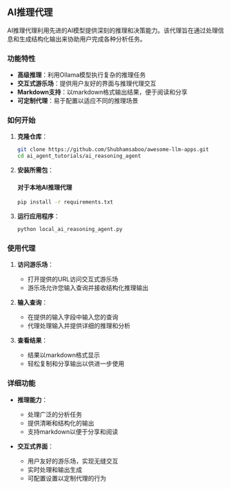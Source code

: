 ## AI推理代理

AI推理代理利用先进的AI模型提供深刻的推理和决策能力。该代理旨在通过处理信息和生成结构化输出来协助用户完成各种分析任务。

### 功能特性
- **高级推理**：利用Ollama模型执行复杂的推理任务
- **交互式游乐场**：提供用户友好的界面与推理代理交互
- **Markdown支持**：以markdown格式输出结果，便于阅读和分享
- **可定制代理**：易于配置以适应不同的推理场景

### 如何开始
1. **克隆仓库**：
    ```bash
    git clone https://github.com/Shubhamsaboo/awesome-llm-apps.git
    cd ai_agent_tutorials/ai_reasoning_agent
    ```

2. **安装所需包**：
    #### 对于本地AI推理代理
    ```bash
    pip install -r requirements.txt
    ```

3. **运行应用程序**：
    ```bash
    python local_ai_reasoning_agent.py
    ```

### 使用代理
1. **访问游乐场**：
    - 打开提供的URL访问交互式游乐场
    - 游乐场允许您输入查询并接收结构化推理输出

2. **输入查询**：
    - 在提供的输入字段中输入您的查询
    - 代理处理输入并提供详细的推理和分析

3. **查看结果**：
    - 结果以markdown格式显示
    - 轻松复制和分享输出以供进一步使用

### 详细功能
- **推理能力**：
  - 处理广泛的分析任务
  - 提供清晰和结构化的输出
  - 支持markdown以便于分享和阅读

- **交互式界面**：
  - 用户友好的游乐场，实现无缝交互
  - 实时处理和输出生成
  - 可配置设置以定制代理的行为
